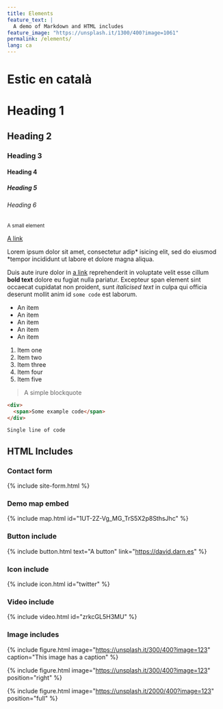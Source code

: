 ```yaml
---
title: Elements
feature_text: |
  A demo of Markdown and HTML includes
feature_image: "https://unsplash.it/1300/400?image=1061"
permalink: /elements/
lang: ca
---
```


# Estic en català
# Heading 1

## Heading 2

### Heading 3

#### Heading 4

##### Heading 5

###### Heading 6

<small>A small element</small>

[A link](# "A link")

Lorem ipsum dolor sit amet, consectetur adip* isicing elit, sed do eiusmod *tempor incididunt ut labore et dolore magna aliqua.

Duis aute irure dolor in [a link](# "a link") reprehenderit in voluptate velit esse cillum **bold text** dolore eu fugiat nulla pariatur. Excepteur span element sint occaecat cupidatat non proident, sunt _italicised text_ in culpa qui officia deserunt mollit anim id `some code` est laborum.

* An item
* An item
* An item
* An item
* An item

1. Item one
2. Item two
3. Item three
4. Item four
5. Item five

> A simple blockquote

``` html
<div>
  <span>Some example code</span>
</div>
```

`Single line of code`

## HTML Includes

### Contact form

{% include site-form.html %}

### Demo map embed

{% include map.html id="1UT-2Z-Vg_MG_TrS5X2p8SthsJhc" %}

### Button include

{% include button.html text="A button" link="https://david.darn.es" %}

### Icon include

{% include icon.html id="twitter" %}

### Video include

{% include video.html id="zrkcGL5H3MU" %}

### Image includes

{% include figure.html image="https://unsplash.it/300/400?image=123" caption="This image has a caption" %}

{% include figure.html image="https://unsplash.it/300/400?image=123" position="right" %}

{% include figure.html image="https://unsplash.it/2000/400?image=123" position="full" %}

